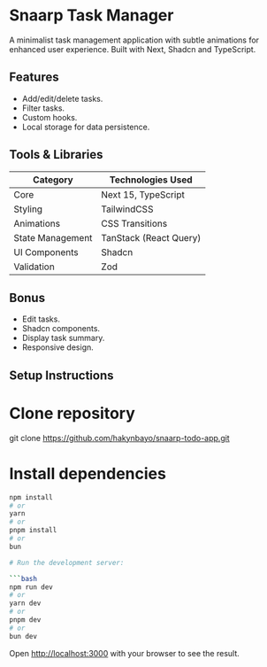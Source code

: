 # Snaarp Task Manager

A minimalist task management application with subtle animations for enhanced user experience. Built with Next, Shadcn and TypeScript.

## Features

- Add/edit/delete tasks.
- Filter tasks.
- Custom hooks.
- Local storage for data persistence.

## Tools & Libraries

| Category         | Technologies Used      |
| ---------------- | ---------------------- |
| Core             | Next 15, TypeScript    |
| Styling          | TailwindCSS            |
| Animations       | CSS Transitions        |
| State Management | TanStack (React Query) |
| UI Components    | Shadcn                 |
| Validation       | Zod                    |

## Bonus

- Edit tasks.
- Shadcn components.
- Display task summary.
- Responsive design.

## Setup Instructions

# Clone repository

git clone https://github.com/hakynbayo/snaarp-todo-app.git

# Install dependencies

```bash
npm install
# or
yarn
# or
pnpm install
# or
bun

# Run the development server:

```bash
npm run dev
# or
yarn dev
# or
pnpm dev
# or
bun dev
```

Open [http://localhost:3000](http://localhost:3000) with your browser to see the result.
